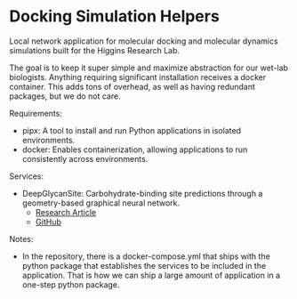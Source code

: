 # Docking Simulation Helpers

Local network application for molecular docking and molecular dynamics simulations built for the Higgins Research Lab. 

The goal is to keep it super simple and maximize abstraction for our wet-lab biologists. Anything requiring significant installation receives a docker container. This adds tons of overhead, as well as having redundant packages, but we do not care. 

Requirements: 
  - pipx: A tool to install and run Python applications in isolated environments.
  - docker: Enables containerization, allowing applications to run consistently across environments. 

Services: 
- DeepGlycanSite: Carbohydrate-binding site predictions through a geometry-based graphical neural network.
  * [Research Article](https://www.nature.com/articles/s41467-024-49516-2)
  * [GitHub](https://github.com/xichengeva/DeepGlycanSite)


Notes: 

- In the repository, there is a docker-compose.yml that ships with the python package that establishes the services to be included in the application. That is how we can ship a large amount of application in a one-step python package.

